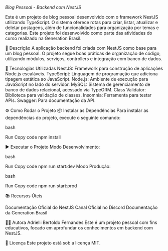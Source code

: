 *Blog Pessoal - Backend com NestJS*

Este é um projeto de blog pessoal desenvolvido com o framework NestJS utilizando TypeScript. O sistema oferece rotas para criar, listar, atualizar e deletar postagens, além de funcionalidades para organização por temas e categorias. Este projeto foi desenvolvido como parte das atividades do curso realizado na Generation Brasil.

📌 Descrição
A aplicação backend foi criada com NestJS como base para um blog pessoal. O projeto segue boas práticas de organização de código, utilizando módulos, serviços, controllers e integração com banco de dados.

🚀 Tecnologias Utilizadas
NestJS: Framework para construção de aplicações Node.js escaláveis.
TypeScript: Linguagem de programação que adiciona tipagem estática ao JavaScript.
Node.js: Ambiente de execução para JavaScript no lado do servidor.
MySQL: Sistema de gerenciamento de banco de dados relacional, acessado via TypeORM.
Class Validator: Biblioteca para validação de classes.
Insomnia: Ferramenta para testar APIs.
Swagger: Para documentação da API.

⚙️ Como Rodar o Projeto
📦 Instalar as Dependências
Para instalar as dependências do projeto, execute o seguinte comando:

bash

Run
Copy code
npm install

▶️ Executar o Projeto
Modo Desenvolvimento:

bash

Run
Copy code
npm run start:dev
Modo Produção:

bash

Run
Copy code
npm run start:prod

📚 Recursos Úteis

Documentação Oficial do NestJS
Canal Oficial no Discord
Documentação da Generation Brasil

👩‍💻 Autora
Adrielli Bertoldo Fernandes
Este é um projeto pessoal com fins educativos, focado em aprofundar os conhecimentos em backend com NestJS.

📝 Licença
Este projeto está sob a licença MIT.
